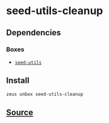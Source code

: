 
seed-utils-cleanup
====================







## Dependencies
### Boxes
* [`seed-utils`](seed-utils.md)




## Install
```bash
zeus unbox seed-utils-cleanup
```













## [Source](https://github.com/liquidapps-io/zeus-sdk/tree/master/boxes/groups/seeds/seed-utils-cleanup)